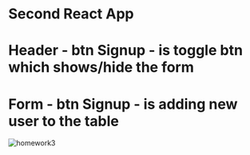 # Second React App
# Header - btn Signup - is toggle btn which shows/hide the form
# Form - btn Signup - is adding new user to the table
<img src="https://i.ibb.co/x6NbfQ4/homework3.png" alt="homework3" border="0">
